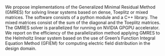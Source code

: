 We propose implementations of the Generalized Minimal Residual Method (GMRES) for solving linear systems based on dense, Toeplitz or mixed matrices. The software consists of a python module and a C++ library. The mixed matrices consist of the sum of the diagonal and the Toeplitz matrices. The GMRES solver is parallelized for
running on NVIDIA GPGPU accelerator. We report on the efficiency of the parallelization method applying GMRES to the Helmholtz linear system based on the use of Green’s Function Integral Equation Method (GFIEM) for computing electric field distribution in the design domain.

